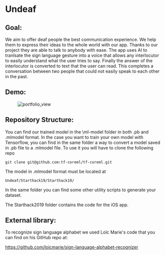 # Undeaf
## Goal:
We aim to offer deaf people the best communication experience. We help them to express their ideas to the whole world with our app. Thanks to our project they are able to talk to anybody with ease. The app uses AI to tranlsate the sign language gesture into a voice that allows any interlocutor to easily understand what the user tries to say. Finally the answer of the interlocutor is converted to text that the user can read. This completes a conversation between two people that could not easily speak to each other in the past.

## Demo:

<figure>
  <img alt="portfolio_view" src="https://j.gifs.com/5Q94EB.gif" title="thedescription.html">
  <figcaption></figcaption>
</figure>


## Repository Structure:
You can find our trained model in the \ml-model folder in both .pb and .mlmodel format. In the case you want to train your own model with Tensorflow, you can find in the same folder a way to convert a model saved in .pb file to a .mlmodel file. To use it you will have to clone the following repo

```shell
git clone git@github.com:tf-coreml/tf-coreml.git
```
The model in .mlmodel format must be located at 
```shell
Undeaf/Starthack19/Starthack19/
```

In the same folder you can find some other utility scripts to generate your dataset.

The Starthack2019 folder contains the code for the iOS app.

## External library:
To recognize sign language alphabet we used Loïc Marie's code that you can find on his GitHub repo at:

https://github.com/loicmarie/sign-language-alphabet-recognizer

